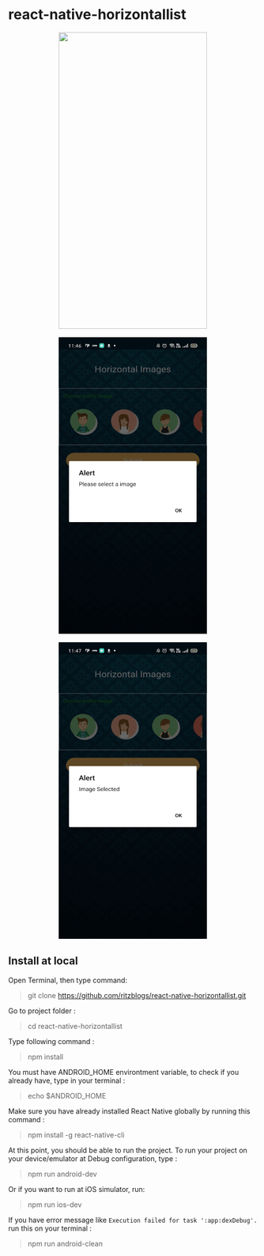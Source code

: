 # react-native-horizontallist

<p align="center">
  <img width="300" height="600" src="https://github.com/ritzblogs/react-native-horizontallist/blob/master/horizontal.jpg">
</p>

<p align="center">
  <img width="300" height="600" src="https://github.com/ritzblogs/react-native-horizontallist/blob/master/horizontalim1.jpg">
</p>

<p align="center">
  <img width="300" height="600" src="https://github.com/ritzblogs/react-native-horizontallist/blob/master/horizontalim2.jpg">
</p>


## Install at local
Open Terminal, then type command:  
> git clone  https://github.com/ritzblogs/react-native-horizontallist.git

Go to project folder :
> cd react-native-horizontallist

Type following command :  
> npm install  

You must have ANDROID_HOME environtment variable, to check if you already have, type in your terminal :  
> echo $ANDROID_HOME  

Make sure you have already installed React Native globally by running this command :  
> npm install -g react-native-cli

At this point, you should be able to run the project.
To run your project on your device/emulator at Debug configuration, type :
> npm run android-dev  

Or if you want to run at iOS simulator, run:  
> npm run ios-dev
 
If you have error message like `Execution failed for task ':app:dexDebug'.` run this on your terminal :  
> npm run android-clean


